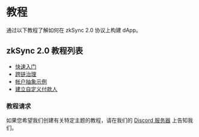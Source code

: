 # 教程

通过以下教程了解如何在 zkSync 2.0 协议上构建 dApp。

## zkSync 2.0 教程列表

- [快速入门](../developer-guides/hello-world.md)
- [跨链治理](../tutorials/cross-chain-tutorial.md)
- [帐户抽象示例](../tutorials/custom-aa-tutorial.md)
- [建立自定义付款人](../tutorials/custom-paymaster-tutorial.md)

### 教程请求

如果您希望我们创建有关特定主题的教程，请在我们的 [Discord 服务器](https://discord.gg/px2aR7w) 上告知我们。
